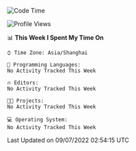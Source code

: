 <!--START_SECTION:waka-->
![Code Time](http://img.shields.io/badge/Code%20Time-153%20hrs%2044%20mins-blue)

![Profile Views](http://img.shields.io/badge/Profile%20Views-0-blue)

📊 **This Week I Spent My Time On** 

```text
⌚︎ Time Zone: Asia/Shanghai

💬 Programming Languages: 
No Activity Tracked This Week

🔥 Editors: 
No Activity Tracked This Week

🐱‍💻 Projects: 
No Activity Tracked This Week

💻 Operating System: 
No Activity Tracked This Week

```


 Last Updated on 09/07/2022 02:54:15 UTC
<!--END_SECTION:waka-->